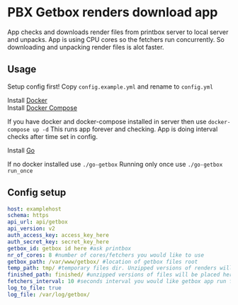 # PBX Getbox renders download app

App checks and downloads render files from printbox server to local server and unpacks.
App is using CPU cores so the fetchers run concurrently. So downloading and unpacking render files is alot faster.

## Usage

Setup config first! Copy ```config.example.yml``` and rename to ```config.yml```

Install [Docker](https://docs.docker.com/install/)  
Install [Docker Compose](https://docs.docker.com/compose/install/)  

If you have docker and docker-compose installed in server then use ```docker-compose up -d```
This runs app forever and checking. App is doing interval checks after time set in config.

Install [Go](https://golang.org/doc/install)  

If no docker installed use ```./go-getbox```
Running only once use ```./go-getbox run_once```

## Config setup

```yml
host: examplehost
schema: https
api_url: api/getbox
api_version: v2
auth_access_key: access_key_here
auth_secret_key: secret_key_here
getbox_id: getbox id here #ask printbox
nr_of_cores: 8 #number of cores/fetchers you would like to use
getbox_path: /var/www/getbox/ #location of getbox files root
temp_path: tmp/ #temporary files dir. Unzipped versions of renders will be downloaded here
finished_path: finished/ #unzipped versions of files will be placed here
fetchers_interval: 10 #seconds interval you would like getbox app run fetchers
log_to_file: true
log_file: /var/log/getbox/
```